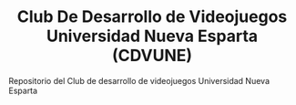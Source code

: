 <h1><center>Club De Desarrollo de Videojuegos Universidad Nueva Esparta (CDVUNE) </center></h1>

Repositorio del Club de desarrollo de videojuegos Universidad Nueva Esparta
